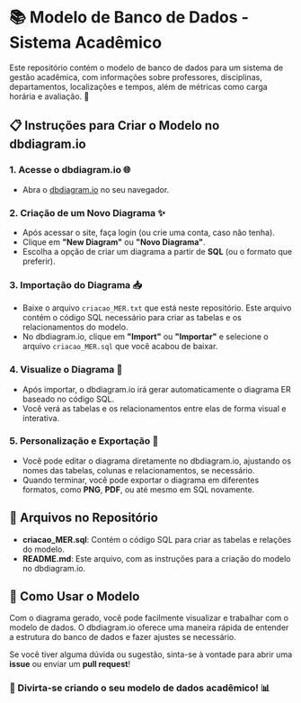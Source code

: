 # 📚 Modelo de Banco de Dados - Sistema Acadêmico

Este repositório contém o modelo de banco de dados para um sistema de gestão acadêmica, com informações sobre professores, disciplinas, departamentos, localizações e tempos, além de métricas como carga horária e avaliação. 🚀

## 📋 Instruções para Criar o Modelo no dbdiagram.io

### 1. Acesse o dbdiagram.io 🌐

- Abra o [dbdiagram.io](https://dbdiagram.io/) no seu navegador.

### 2. Criação de um Novo Diagrama ✨

- Após acessar o site, faça login (ou crie uma conta, caso não tenha).
- Clique em **"New Diagram"** ou **"Novo Diagrama"**.
- Escolha a opção de criar um diagrama a partir de **SQL** (ou o formato que preferir).

### 3. Importação do Diagrama 📥

- Baixe o arquivo `criacao_MER.txt` que está neste repositório. Este arquivo contém o código SQL necessário para criar as tabelas e os relacionamentos do modelo.
- No dbdiagram.io, clique em **"Import"** ou **"Importar"** e selecione o arquivo `criacao_MER.sql` que você acabou de baixar.

### 4. Visualize o Diagrama 🧐

- Após importar, o dbdiagram.io irá gerar automaticamente o diagrama ER baseado no código SQL.
- Você verá as tabelas e os relacionamentos entre elas de forma visual e interativa.

### 5. Personalização e Exportação 🎨

- Você pode editar o diagrama diretamente no dbdiagram.io, ajustando os nomes das tabelas, colunas e relacionamentos, se necessário.
- Quando terminar, você pode exportar o diagrama em diferentes formatos, como **PNG**, **PDF**, ou até mesmo em SQL novamente.

## 📂 Arquivos no Repositório

- **criacao_MER.sql**: Contém o código SQL para criar as tabelas e relações do modelo.
- **README.md**: Este arquivo, com as instruções para a criação do modelo no dbdiagram.io.

## 🚀 Como Usar o Modelo

Com o diagrama gerado, você pode facilmente visualizar e trabalhar com o modelo de dados. O dbdiagram.io oferece uma maneira rápida de entender a estrutura do banco de dados e fazer ajustes se necessário.

Se você tiver alguma dúvida ou sugestão, sinta-se à vontade para abrir uma **issue** ou enviar um **pull request**!

### 🎉 Divirta-se criando o seu modelo de dados acadêmico! 📊
